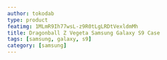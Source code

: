 ```yaml
---
author: tokodab
type: product
featimg: 1MLmR9Ih77wsL-z9R0tLgLRDtVexldmMh
title: Dragonball Z Vegeta Samsung Galaxy S9 Case
tags: [samsung, galaxy, s9]
category: [samsung]
---
```

